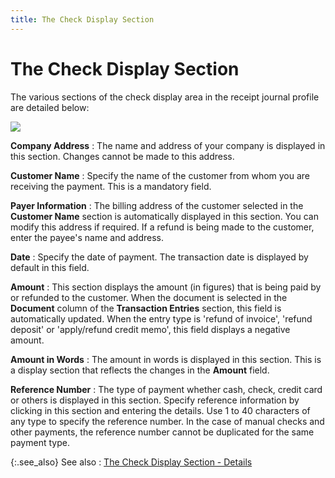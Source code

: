 ```yaml
---
title: The Check Display Section
---
```


# The Check Display Section


The various sections of the check display area in the receipt journal  profile are detailed below:


![]({{site.acc_baseurl}}/img/receipts_journal_ck_display_section_acc.jpg)


**Company Address**
: The name and address of your company is displayed  in this section. Changes cannot be made to this address.


**Customer Name**
: Specify the name of the customer from whom you are  receiving the payment. This is a mandatory field.


**Payer Information**
: The billing address of the customer selected in  the **Customer Name** section is automatically  displayed in this section. You can modify this address if required. If  a refund is being made to the customer, enter the payee's name and address.


**Date**
: Specify the date of payment. The transaction date  is displayed by default in this field.


**Amount**
: This section displays the amount (in figures) that  is being paid by or refunded to the customer. When the document is selected  in the **Document** column of the  **Transaction Entries** section, this  field is automatically updated. When the entry type is 'refund of invoice',  'refund deposit' or 'apply/refund credit memo', this field displays a  negative amount.


**Amount in Words**
: The amount in words is displayed in this section.  This is a display section that reflects the changes in the **Amount**  field.


**Reference Number**
: The type of payment whether cash, check, credit  card or others is displayed in this section. Specify reference information  by clicking in this section and entering the details. Use 1 to 40 characters  of any type to specify the reference number. In the case of manual checks  and other payments, the reference number cannot be duplicated for the  same payment type.


{:.see_also}
See also
: [The  Check Display Section - Details]({{site.acc_baseurl}}/misc/the_check_display_section_manrptjrnl.html)

